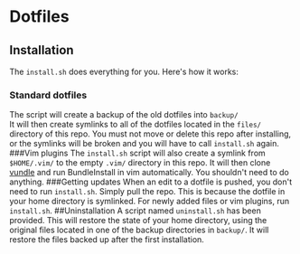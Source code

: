 # Dotfiles
## Installation
The `install.sh` does everything for you. Here's how it works:
### Standard dotfiles  
The script will create a backup of the old dotfiles into `backup/`  
It will then create symlinks to all of the dotfiles located in the `files/` directory of this repo. You must not move or delete this repo after installing, or the symlinks will be broken and you will have to call `install.sh` again.  
###Vim plugins
The `install.sh` script will also create a symlink from `$HOME/.vim/` to the empty `.vim/` directory in this repo. It will then clone [vundle](https://github.com/gmarik/vundle) and run BundleInstall in vim automatically. You shouldn't need to do anything.
###Getting updates
When an edit to a dotfile is pushed, you don't need to run `install.sh`. Simply pull the repo. This is because the dotfile in your home directory is symlinked. For newly added files or vim plugins, run `install.sh`.
##Uninstallation
A script named `uninstall.sh` has been provided. This will restore the state of your home directory, using the original files located in one of the backup directories in `backup/`. It will restore the files backed up after the first installation.
